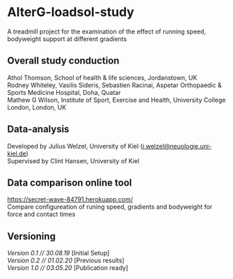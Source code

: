 # AlterG-loadsol-study
A treadmill project for the examination of the effect of running speed, bodyweight support at different gradients

## Overall study conduction
Athol Thomson, School of health & life sciences, Jordanstown, UK <br>
Rodney Whiteley, Vasilis Sideris, Sebastien Racinai, Aspetar Orthopaedic & Sports Medicine Hospital, Doha, Quatar<br>
Mathew G Wilson, Institute of Sport, Exercise and Health, University College London, London, UK <br>

## Data-analysis
Developed by Julius Welzel, University of Kiel (j.welzel@neuologie.uni-kiel.de) <br>
Supervised by Clint Hansen, University of Kiel

## Data comparison online tool
https://secret-wave-84791.herokuapp.com/ <br>
Compare configureation of runing speed, gradients and bodyweight for force and contact times


## Versioning
<i>Version 0.1 // 30.08.19 </i> [Initial Setup] <br>
<i>Version 0.2 // 01.02.20 </i> [Previous results] <br>
<i>Version 1.0 // 03.05.20 </i> [Publication ready] <br>
